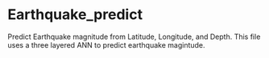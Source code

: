 # Earthquake_predict
Predict Earthquake magnitude from Latitude, Longitude, and Depth.
This file uses a three layered ANN to predict earthquake magintude.

